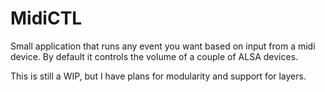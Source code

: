 # MidiCTL
Small application that runs any event you want based on input from a midi device.
By default it controls the volume of a couple of ALSA devices.

This is still a WIP, but I have plans for modularity and support for layers.
